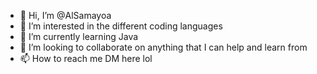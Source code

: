 - 👋 Hi, I’m @AlSamayoa
- 👀 I’m interested in the different coding languages
- 🌱 I’m currently learning Java
- 💞️ I’m looking to collaborate on anything that I can help and learn from
- 📫 How to reach me DM here lol

<!---
AlSamayoa/AlSamayoa is a ✨ special ✨ repository because its `README.md` (this file) appears on your GitHub profile.
You can click the Preview link to take a look at your changes.
--->
